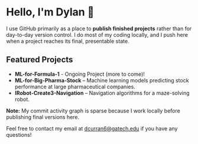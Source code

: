 # Hello, I'm Dylan 👋

I use GitHub primarily as a place to **publish finished projects** rather than for day-to-day version control. I do most of my coding locally, and I push here when a project reaches its final, presentable state.

## Featured Projects
- **ML-for-Formula-1** - Ongoing Project (more to come)!
- **ML-for-Big-Pharma-Stock** – Machine learning models predicting stock performance at large pharmaceutical companies.
- **IRobot-Create3-Navigation** – Navigation algorithms for a maze-solving robot.

**Note:** My commit activity graph is sparse because I work locally before publishing final versions here.

Feel free to contact my email at dcurran6@gatech.edu if you have any questions!

